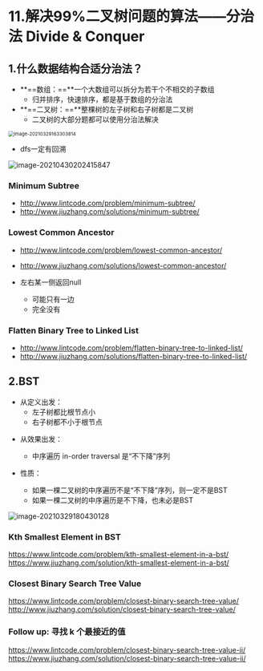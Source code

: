 # 11.解决99%二叉树问题的算法——分治法 Divide & Conquer

## 1.什么数据结构合适分治法？

- **==数组：==**一个大数组可以拆分为若干个不相交的子数组
  - 归并排序，快速排序，都是基于数组的分治法
- **==二叉树：==**整棵树的左子树和右子树都是二叉树
  - 二叉树的大部分题都可以使用分治法解决

<img src="https://raw.githubusercontent.com/TWDH/Leetcode-From-Zero/pictures/img/image-20210329163303814.png" alt="image-20210329163303814" style="zoom: 67%;" />

* dfs一定有回溯

![image-20210430202415847](https://raw.githubusercontent.com/TWDH/Leetcode-From-Zero/pictures/img/image-20210430202415847.png)

### Minimum Subtree

- http://www.lintcode.com/problem/minimum-subtree/
- http://www.jiuzhang.com/solutions/minimum-subtree/


### Lowest Common Ancestor

* http://www.lintcode.com/problem/lowest-common-ancestor/
* http://www.jiuzhang.com/solutions/lowest-common-ancestor/

* 左右某一侧返回null
  * 可能只有一边
  * 完全没有

### Flatten Binary Tree to Linked List

- http://www.lintcode.com/problem/flatten-binary-tree-to-linked-list/
- http://www.jiuzhang.com/solutions/flatten-binary-tree-to-linked-list/

## 2.BST

- 从定义出发：
  - 左子树都比根节点小
  - 右子树都不小于根节点

* 从效果出发：
  * 中序遍历 in-order traversal 是“不下降”序列

* 性质：
  * 如果一棵二叉树的中序遍历不是“不下降”序列，则一定不是BST
  * 如果一棵二叉树的中序遍历是不下降，也未必是BST

![image-20210329180430128](https://raw.githubusercontent.com/TWDH/Leetcode-From-Zero/pictures/img/image-20210329180430128.png)



### Kth Smallest Element in BST

https://www.lintcode.com/problem/kth-smallest-element-in-a-bst/
https://www.jiuzhang.com/solution/kth-smallest-element-in-a-bst/

### Closest Binary Search Tree Value

https://www.lintcode.com/problem/closest-binary-search-tree-value/
http://www.jiuzhang.com/solution/closest-binary-search-tree-value/

### Follow up: 寻找 k 个最接近的值

https://www.lintcode.com/problem/closest-binary-search-tree-value-ii/
https://www.jiuzhang.com/solution/closest-binary-search-tree-value-ii/























